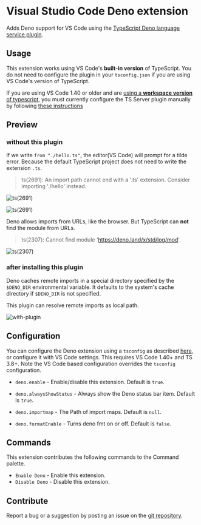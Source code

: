 # Visual Studio Code Deno extension

Adds Deno support for VS Code using the [TypeScript Deno language service
plugin](https://github.com/justjavac/typescript-deno-plugin).

## Usage

This extension works using VS Code's **built-in version** of TypeScript. You do
not need to configure the plugin in your `tsconfig.json` if you are using VS
Code's version of TypeScript.

If you are using VS Code 1.40 or older and are [using a **workspace version** of
typescript](https://code.visualstudio.com/Docs/languages/typescript#_using-newer-typescript-versions),
you must currently configure the TS Server plugin manually by following [these
instructions](https://github.com/justjavac/typescript-deno-plugin#configuration)

## Preview

### without this plugin

If we write `from "./hello.ts"`, the editor(VS Code) will prompt for a tilde
error. Because the default TypeScript project does not need to write the
extension `.ts`.

> ts(2691): An import path cannot end with a '.ts' extension. Consider importing './hello' instead.

![ts(2691)](https://raw.githubusercontent.com/justjavac/vscode-deno/master/images/ts-error-2691-1.png)

![ts(2691)](https://raw.githubusercontent.com/justjavac/vscode-deno/master/images/ts-error-2691-2.png)

Deno allows imports from URLs, like the browser. But TypeScript can **not** find the module from URLs.

> ts(2307): Cannot find module 'https://deno.land/x/std/log/mod'.

![ts(2307)](https://raw.githubusercontent.com/justjavac/vscode-deno/master/images/ts-error-2307.png)

### after installing this plugin

Deno caches remote imports in a special directory specified by the `$DENO_DIR`
environmental variable. It defaults to the system's cache directory if
`$DENO_DIR` is not specified.

This plugin can resolve remote imports as local path.

![with-plugin](https://raw.githubusercontent.com/justjavac/vscode-deno/master/images/with-plugin.png)

## Configuration

You can configure the Deno extension using a `tsconfig` as described
[here](https://github.com/justjavac/typescript-deno-plugin#configuration), or
configure it with VS Code settings. This requires VS Code 1.40+ and TS 3.8+.
Note the VS Code based configuration overrides the `tsconfig` configuration.

- `deno.enable` - Enable/disable this extension. Default is `true`.

- `deno.alwaysShowStatus` - Always show the Deno status bar item. Default is `true`.

- `deno.importmap` - The Path of import maps. Default is `null`.

- `deno.formatEnable` - Turns deno fmt on or off. Default is `false`.

## Commands

This extension contributes the following commands to the Command palette.

- `Enable Deno` - Enable this extension.
- `Disable Deno` - Disable this extension.

## Contribute

Report a bug or a suggestion by posting an issue on the [git
repository](https://github.com/denoland/vscode_deno).
